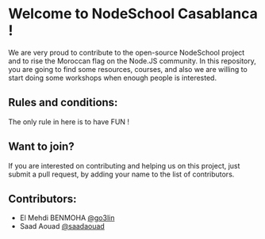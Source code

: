 # Welcome to NodeSchool Casablanca !

We are very proud to contribute to the open-source NodeSchool project and to rise the Moroccan flag on the Node.JS community. In this repository, you are going to find some resources, courses, and also we are willing to start doing some workshops when enough people is interested.

## Rules and conditions:

The only rule in here is to have FUN !

## Want to join?

If you are interested on contributing and helping us on this project, just submit a pull request, by adding your name to the list of contributors.

## Contributors:

* El Mehdi BENMOHA [@go3lin](https://github.com/go3lin)
* Saad Aouad [@saadaouad](https://github.com/saadaouad)


